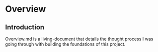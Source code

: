 # Overview

## Introduction
Overview.md is a living-document that details the thought process I was going through with building the foundations of this project.